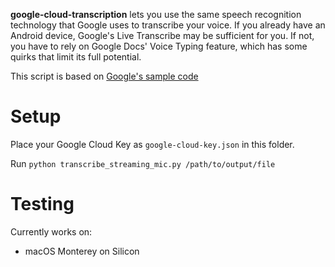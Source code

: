 **google-cloud-transcription** lets you use the same speech recognition technology that Google uses to transcribe your voice. If you already have an Android device, Google's Live Transcribe may be sufficient for you. If not, you have to rely on Google Docs' Voice Typing feature, which has some quirks that limit its full potential.

This script is based on [Google's sample code](https://github.com/googleapis/python-speech/blob/HEAD/samples/microphone/transcribe_streaming_mic.py)

# Setup

Place your Google Cloud Key as `google-cloud-key.json` in this folder.

Run `python transcribe_streaming_mic.py /path/to/output/file`

# Testing

Currently works on:

* macOS Monterey on Silicon